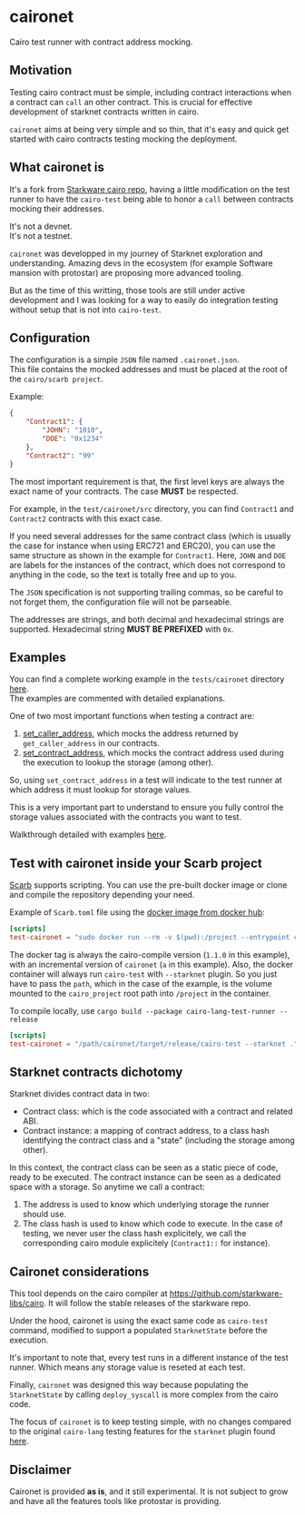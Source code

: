 # caironet
Cairo test runner with contract address mocking.

## Motivation

Testing cairo contract must be simple, including contract interactions
when a contract can `call` an other contract. This is crucial for
effective development of starknet contracts written in cairo.

`caironet` aims at being very simple and so thin, that it's easy
and quick get started with cairo contracts testing mocking the deployment.

## What caironet is

It's a fork from [Starkware cairo repo](https://github.com/starkware-libs/cairo),
having a little modification on the test runner to have the `cairo-test`
being able to honor a `call` between contracts mocking their addresses.

It's not a devnet.  
It's not a testnet.  

`caironet` was developped in my journey of Starknet exploration and understanding.
Amazing devs in the ecosystem (for example Software mansion with protostar) are proposing more advanced tooling.

But as the time of this writting, those tools are still under active development and I was looking
for a way to easily do integration testing without setup that is not into `cairo-test`.

## Configuration

The configuration is a simple `JSON` file named `.caironet.json`.  
This file contains the mocked addresses and must be placed at the root of the `cairo/scarb project`.

Example:
```json
{
    "Contract1": {
        "JOHN": "1010",
        "DOE": "0x1234"
    },
    "Contract2": "99"
}

```

The most important requirement is that, the first level keys are always the
exact name of your contracts. The case **MUST** be respected.

For example, in the `test/caironet/src` directory, you can find `Contract1` and `Contract2`
contracts with this exact case.

If you need several addresses for the same contract class (which is usually the case
for instance when using ERC721 and ERC20), you can use the same structure as
shown in the example for `Contract1`. Here, `JOHN` and `DOE` are labels for the instances
of the contract, which does not correspond to anything in the code, so the text
is totally free and up to you.

The `JSON` specification is not supporting trailing commas, so be careful
to not forget them, the configuration file will not be parseable.

The addresses are strings, and both decimal and hexadecimal strings are supported.
Hexadecimal string **MUST BE PREFIXED** with `0x`.

## Examples

You can find a complete working example in the `tests/caironet` directory [here](https://github.com/glihm/cairo/blob/1.1.0/tests/caironet/tests/test_1.cairo).  
The examples are commented with detailed explanations.

One of two most important functions when testing a contract are:
1. [set_caller_address](https://github.com/starkware-libs/cairo/blob/c4dcdf689840313e27f6305ba89d489169a68348/corelib/src/starknet/testing.cairo#L3), which mocks the
address returned by `get_caller_address` in our contracts.
2. [set_contract_address](https://github.com/starkware-libs/cairo/blob/c4dcdf689840313e27f6305ba89d489169a68348/corelib/src/starknet/testing.cairo#L4), which mocks the
contract address used during the execution to lookup the storage (among other).

So, using `set_contract_address` in a test will indicate to the test runner at which address it must lookup for storage values.

This is a very important part to understand to ensure you fully control the storage values associated with the contracts you want to test.

Walkthrough detailed with examples [here](https://github.com/glihm/cairo/blob/1.1.0/tests/caironet/tests/test_1.cairo#L22).

## Test with caironet inside your Scarb project

[Scarb](https://github.com/software-mansion/scarb) supports scripting.
You can use the pre-built docker image or clone and compile the repository depending your need.

Example of `Scarb.toml` file using the [docker image from docker hub](https://hub.docker.com/r/glihm/caironet/tags):

```toml
[scripts]
test-caironet = "sudo docker run --rm -v $(pwd):/project --entrypoint cairo-test glihm/caironet:1.1.0-a --starknet /project/"
```
The docker tag is always the cairo-compile version (`1.1.0` in this example), with an incremental version of `caironet` (`a` in this example).
Also, the docker container will always run `cairo-test` with `--starknet` plugin. So you just have to pass the `path`, which
in the case of the example, is the volume mounted to the `cairo_project` root path into `/project` in the container.

To compile locally, use `cargo build --package cairo-lang-test-runner --release`

```toml
[scripts]
test-caironet = "/path/caironet/target/release/cairo-test --starknet ."
```

## Starknet contracts dichotomy

Starknet divides contract data in two:
* Contract class: which is the code associated with a contract and related ABI.
* Contract instance: a mapping of contract address, to a class hash identifying the contract class and a "state" (including the storage among other).

In this context, the contract class can be seen as a static piece of code, ready to be executed.
The contract instance can be seen as a dedicated space with a storage. So anytime we call a contract:

1. The address is used to know which underlying storage the runner should use.
2. The class hash is used to know which code to execute. In the case of testing,
we never user the class hash explicitely, we call the corresponding cairo module explicitely (`Contract1::` for instance).

## Caironet considerations

This tool depends on the cairo compiler at https://github.com/starkware-libs/cairo.
It will follow the stable releases of the starkware repo.

Under the hood, caironet is using the exact same code as `cairo-test` command,
modified to support a populated `StarknetState` before the execution.

It's important to note that, every test runs in a different instance of the test runner.
Which means any storage value is reseted at each test.

Finally, `caironet` was designed this way because populating the `StarknetState` by calling
`deploy_syscall` is more complex from the cairo code.

The focus of `caironet` is to keep testing simple, with no changes compared
to the original `cairo-lang` testing features for the `starknet` plugin found [here](https://github.com/starkware-libs/cairo/blob/c4dcdf689840313e27f6305ba89d489169a68348/corelib/src/starknet/testing.cairo).

## Disclaimer

Caironet is provided **as is**, and it still experimental.
It is not subject to grow and have all the features tools like protostar is providing.
